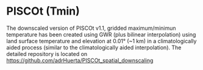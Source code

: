 # PISCOt (Tmin)

The downscaled version of PISCOt v1.1, gridded maximum/minimun temperature has been created using GWR (plus bilinear interpolation) using land surface temperature and elevation at 0.01° (~1 km) in a climatologically aided process (similar to the climatologically aided interpolation). The detailed repository is located on <https://github.com/adrHuerta/PISCOt_spatial_downscaling>



